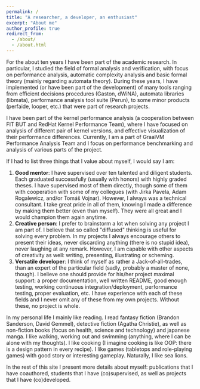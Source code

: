 ```yaml
---
permalink: /
title: "A researcher, a developer, an enthusiast"
excerpt: "About me"
author_profile: true
redirect_from: 
  - /about/
  - /about.html
---
```


For the about ten years I have been part of the academic research. In particular, I studied the
field of formal analysis and verification, with focus on performance analysis, automatic complexity
analysis and basic formal theory (mainly regarding automata theory). During these years, I have
implemented (or have been part of the development) of many tools ranging from efficient decisions
procedures (Gaston, dWiNA), automata libraries (libmata), performance analysis tool suite (Perun), to
some minor products (perfaide, looper, etc.) that were part of research projects.

I have been part of the kernel performance analysis (a cooperation between FIT BUT and RedHat
Kernel Performance Team), where I have focused on analysis of different pair of kernel versions,
and effective visualization of their performance differences. Currently, I am a part of GraalVM
Performance Analysis Team and I focus on performance benchmarking and analysis of various parts of
the project.

If I had to list three things that I value about myself, I would say I am:

  1. **Good mentor**: I have supervised over ten talented and diligent students.
     Each graduated successfully (usually with honors) with highly graded theses. I have supervised
     most of them directly, though some of them with cooperation with some of my collegues (with
     Jirka Pavela, Adam Rogalewicz, and/or Tomáš Vojnar). However, I always was a technical
     consultant. I take great pride in all of them, knowing I made a difference by making them
     better (even than myself). They were all great and I would champion them again anytime.
  2. **Creative person**: I prefer to brainstorm a lot when solving any project I am part of. I
     believe that so called "diffused" thinking is useful for solving every problem. In my projects
     I always encourage others to present their ideas, never discarding anything (there is no
     stupid idea), never laughing at any remark.
     However, I am capable with other aspects of creativity as well: writing, presenting,
     illustrating or scheming.
  3. **Versatile developer**: I think of myself as rather a Jack-of-all-trades, than an expert of the
     particular field (sadly, probably a master of none, though). I believe one should provide for
     his/her project maximal support: a proper documentation, well written README, good enough
     testing, working continuous integration/deployment, performance testing, proper evaluation,
     etc. I have experience with each of these fields and I never omit any of these from my
     own projects. Without these, no project is whole.

In my personal life I mainly like reading. I read fantasy fiction (Brandon Sanderson, David
Gemmel), detective fiction (Agatha Christie), as well as non-fiction books (focus on health, science
and technology) and japanese manga. I like walking, working out and swimming (anything, where I can
be alone with my thoughts). I like cooking (I imagine cooking is like OOP: there is a design
pattern in every recipe). I like games (tabletops and role-playing games) with good story or
interesting gameplay. Naturally, I like sea lions.

In the rest of this site I present more details about myself: publications that I have coauthored,
students that I have (co)supervised, as well as projects that I have (co)developed.
